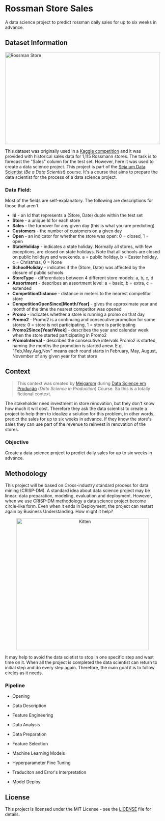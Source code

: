 # Rossman Store Sales

A data science project to predict rossman daily sales for up to six weeks in advance.

## Dataset Information

<img src="https://upload.wikimedia.org/wikipedia/commons/9/95/Rossmann_Schriftzug_mit_Centaur.jpg" alt="Rossman Store"
	title="A cute kitten"  width="100%" height="300" />

This dataset was originally used in a [Kaggle competition](https://www.kaggle.com/c/rossmann-store-sales) and it was provided with historical sales data for 1,115 Rossmann stores. The task is to forecast the "Sales" column for the test set. However, here it was used to create a data science project.  This project is part of the [Seja um Data Scientist](https://sejaumdatascientist.com/como-ser-um-data-scientist/) (*Be a Data Scientist*) course. It's a course that aims to prepare the data scientist for the process of a data science project.

### Data Field:

Most of the fields are self-explanatory. The following are descriptions for those that aren't.

* **Id** - an Id that represents a (Store, Date) duple within the test set
* **Store** - a unique Id for each store
* **Sales** - the turnover for any given day (this is what you are predicting)
* **Customers** - the number of customers on a given day
* **Open** - an indicator for whether the store was open: 0 = closed, 1 = open
* **StateHoliday** - indicates a state holiday. Normally all stores, with few exceptions, are closed on state holidays. Note that all schools are closed on public holidays and weekends. a = public holiday, b = Easter holiday, c = Christmas, 0 = None
* **SchoolHoliday** - indicates if the (Store, Date) was affected by the closure of public schools
* **StoreType** - differentiates between 4 different store models: a, b, c, d
* **Assortment** - describes an assortment level: a = basic, b = extra, c = extended
* **CompetitionDistance** - distance in meters to the nearest competitor store
* **CompetitionOpenSince[Month/Year]** - gives the approximate year and month of the time the nearest competitor was opened
* **Promo** - indicates whether a store is running a promo on that day
* **Promo2** - Promo2 is a continuing and consecutive promotion for some stores: 0 = store is not participating, 1 = store is participating
* **Promo2Since[Year/Week]** - describes the year and calendar week when the store started participating in Promo2
* **PromoInterval** - describes the consecutive intervals Promo2 is started, naming the months the promotion is started anew. E.g. "Feb,May,Aug,Nov" means each round starts in February, May, August, November of any given year for that store

## Context

>This context was created by [Meigarom](https://github.com/meigarom) during [Data Science em Produção](https://sejaumdatascientist.com/como-ser-um-data-scientist/) (*Data Science in Production*) Course. So this is a totally fictional context.

The stakeholder need investment in store renovation, but they don't know how much it will cost. Therefore they ask the data scientist to create a project to help them to idealize a solution for this problem, in other words, predict the sales for up to six weeks in advance. If they know the store's sales they can use part of the revenue to reinvest in renovation of the stores.

### Objective

Create a data science project to predict daily sales for up to six weeks in advance.

## Methodology

This project will be based on Cross-industry standard process for data mining (CRISP-DM). A standard idea about data science project may be linear: data preparation, modeling, evaluation and deployment. However, when we use CRISP-DM methodology a data science project become circle-like form. Even when it ends in Deployment, the project can restart again by Business Understanding. How might it help?

<p align="center">
    <img src="https://upload.wikimedia.org/wikipedia/commons/b/b9/CRISP-DM_Process_Diagram.png" alt="Kitten" title="A cute kitten" width="430" height="430" />
</p>

It may help to avoid the data scietist to stop in one specific step and wast time on it. When all the project is completed the data scientist can return to initial step and do every step again. Therefore, the main goal it is to follow circles as it needs.

### Pipeline

* Opening

* Data Description

* Feature Engineering

* Data Analysis

* Data Preparation

* Feature Selection

* Machine Learning Models

* Hyperparameter Fine Tuning

* Traduciton and Error's Interpretation

* Model Deploy

## License

This project is licensed under the MIT License - see the [LICENSE](LICENSE) file for details.
